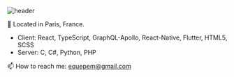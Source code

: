 ![header](https://capsule-render.vercel.app/api?type=wave&color=auto&text=capsule%20render)

📍 Located in Paris, France.  
    
 
* Client: React, TypeScript, GraphQL-Apollo, React-Native, Flutter, HTML5, SCSS
* Server: C, C#, Python, PHP


📫 How to reach me: equepem@gmail.com

<!--
**SumiSeo/SumiSeo** is a ✨ _special_ ✨ repository because its `README.md` (this file) appears on your GitHub profile.

Here are some ideas to get you started:

- 🔭 I’m currently working on ...
- 🌱 I’m currently learning ...
- 👯 I’m looking to collaborate on ...
- 🤔 I’m looking for help with ...
- 💬 Ask me about ...
- 📫 How to reach me: ...
- 😄 Pronouns: ...
- ⚡ Fun fact: ...
-->
